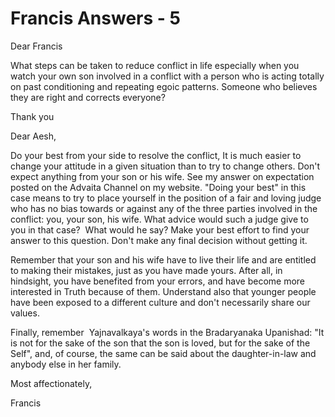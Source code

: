 # Francis Answers - 5




Dear Francis 







What steps can be taken to reduce conflict in life especially when you watch your own son involved in a conflict with a person who is acting totally on past conditioning and repeating egoic patterns. Someone who believes they are right and corrects everyone?







Thank you&nbsp;






  







Dear Aesh,





  







Do your best from your side to resolve the conflict, It is much easier to change your attitude in a given situation than to try to change others. Don't expect anything from your son or his wife. See my answer on expectation posted on the Advaita Channel on my website. &quot;Doing your best&quot; in this case means to try to place yourself in the position of a fair and loving judge who has no bias towards or against any of the three parties involved in the conflict: you, your son, his wife. What advice would such a judge give to you in that case?&nbsp; What would he say? Make your best effort to find your answer to this question. Don't make any final decision without getting it.





  







Remember that your son and his wife have to live their life and are entitled to making their mistakes, just as you have made yours. After all, in hindsight, you have benefited from your errors, and have become more interested in Truth because of them. Understand also that younger people have been exposed to a different culture and don't necessarily share our values.





  







Finally, remember&nbsp; Yajnavalkaya's words in the Bradaryanaka Upanishad: &quot;It is not for the sake of the son that the son is loved, but for the sake of the Self&quot;, and, of course, the same can be said about the daughter-in-law and anybody else in her family.





  







Most affectionately,





  







Francis





  








